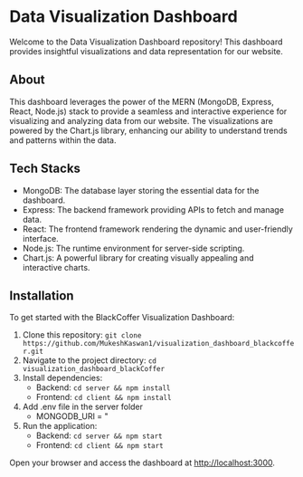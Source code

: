 # Data Visualization Dashboard

Welcome to the Data Visualization Dashboard repository! This dashboard provides insightful visualizations and data representation for our website. 


## About

This dashboard leverages the power of the MERN (MongoDB, Express, React, Node.js) stack to provide a seamless and interactive experience for visualizing and analyzing data from our website. The visualizations are powered by the Chart.js library, enhancing our ability to understand trends and patterns within the data.

## Tech Stacks

- MongoDB: The database layer storing the essential data for the dashboard.
- Express: The backend framework providing APIs to fetch and manage data.
- React: The frontend framework rendering the dynamic and user-friendly interface.
- Node.js: The runtime environment for server-side scripting.
- Chart.js: A powerful library for creating visually appealing and interactive charts.

## Installation

To get started with the BlackCoffer Visualization Dashboard:

1. Clone this repository: `git clone https://github.com/MukeshKaswan1/visualization_dashboard_blackcoffer.git`
2. Navigate to the project directory: `cd visualization_dashboard_blackCoffer`
3. Install dependencies:
   - Backend: `cd server && npm install`
   - Frontend: `cd client && npm install`
4. Add .env file in the server folder
   - MONGODB_URI = "
5. Run the application:
   - Backend: `cd server && npm start`
   - Frontend: `cd client && npm start`

Open your browser and access the dashboard at [http://localhost:3000](http://localhost:3000).
